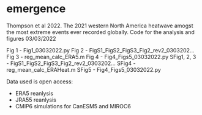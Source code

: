 # emergence
Thompson et al 2022. The 2021 western North America heatwave amogst the most extreme events ever recorded globally.
Code for the analysis and figures
03/03/2022

Fig 1 - Fig1_03032022.py
Fig 2 - FigS1_FigS2_FigS3_Fig2_rev2_0303202...
Fig 3 - reg_mean_calc_ERA5.m
Fig 4 - Fig4_Figs5_03032022.py
SFig1, 2, 3 - FigS1_FigS2_FigS3_Fig2_rev2_0303202...
SFig4 - reg_mean_calc_ERAHeat.m
SFig5 - Fig4_Figs5_03032022.py

Data used is open access:
 - ERA5 reanlysis
 - JRA55 reanlysis
 - CMIP6 simulations for CanESM5 and MIROC6 
